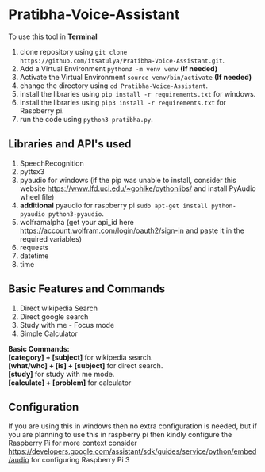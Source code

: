 # Pratibha-Voice-Assistant

To use this tool in **Terminal**

1. clone repository using `git clone https://github.com/itsatulya/Pratibha-Voice-Assistant.git`. 
2. Add a Virtual Environment `python3 -m venv venv` **(If needed)**
3. Activate the Virtual Environment `source venv/bin/activate` **(If needed)**
4. change the directory using `cd Pratibha-Voice-Assistant`. 
5. install the libraries using `pip install -r requirements.txt` for windows.
6. install the libraries using `pip3 install -r requirements.txt` for Raspberry pi.
7. run the code using `python3 pratibha.py`.

## Libraries and API's used

1. SpeechRecognition 
2. pyttsx3
3. pyaudio for windows (if the pip was unable to install, consider this website https://www.lfd.uci.edu/~gohlke/pythonlibs/ and install PyAudio wheel file)
4. **additional** pyaudio for raspberry pi  `sudo apt-get install python-pyaudio python3-pyaudio`.  
5. wolframalpha (get your api_id here https://account.wolfram.com/login/oauth2/sign-in and paste it in the required variables)
6. requests
7. datetime
8. time

## Basic Features and Commands

1. Direct wikipedia Search
2. Direct google search
3. Study with me - Focus mode
4. Simple Calculator

**Basic Commands:** <br />
**[category] + [subject]** for wikipedia search.<br />
**[what/who] + [is] + [subject]** for direct search.<br />
**[study]** for study with me mode.<br />
**[calculate] + [problem]** for calculator

## Configuration

If you are using this in windows then no extra configuration is needed, but if you are planning to use this in raspberry pi then kindly configure the Raspberry Pi for more context consider https://developers.google.com/assistant/sdk/guides/service/python/embed/audio for configuring Raspberry Pi 3

